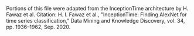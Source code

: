 Portions of this file were adapted from the InceptionTime architecture by H. Fawaz et al.
Citation: H. I. Fawaz et al., "InceptionTime: Finding AlexNet for time series classification,"
Data Mining and Knowledge Discovery, vol. 34, pp. 1936–1962, Sep. 2020.
